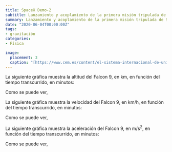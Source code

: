 ```yaml
---
title: SpaceX Demo-2
subtitle: Lanzamiento y acoplamiento de la primera misión tripulada de SpaceX
summary: Lanzamiento y acoplamiento de la primera misión tripulada de SpaceX.
date: "2020-06-04T00:00:00Z"
tags:
- gravitación
categories:
- Física

image:
  placement: 3
  caption: "[https://www.cem.es/content/el-sistema-internacional-de-unidades-si](https://www.cem.es/content/el-sistema-internacional-de-unidades-si)"
---
```


La siguiente gráfica muestra la altitud del Falcon 9, en km, en función del tiempo transcurrido, en minutos:

<canvas id="h-t"></canvas>

<script>
	d3.csv('h.csv')
	  .then(makeChart);

	function makeChart(hdata) {
		var t = hdata.map(function(d) {return d.t});
		var h = hdata.map(function(d) {return d.h});		
		var chart = new Chart('h-t', {
		  type: 'line',
		  data: {
		    labels: t,
		    datasets: [
		      {
		        data: h,
 			    backgroundColor: '#2a54a9',
 				borderColor: '#2a54a9',
 				fill: false,
// 				pointRadius: 10,
// 				pointHoverRadius: 15,
 				showLine: false // no line shown
		      }
		    ]
		  },
		  options: {
			  scales: {
				  xAxes: [{
					  gridLines: {
						  drawOnChartArea: false,
						  color: "#111111" 
		              },
					  afterFit: function(scale) {
						  scale.height = 80  //<-- set value as you wish 
					  },
					  scaleLabel: {
						  display: true,
						  labelString: 'Tiempo (min)',
						  fontSize: 18,
						  fontFamily: 'Cabin Sketch',
						  fontColor: '#111111'
					  },
					  ticks: {
						  fontSize: 16,
  						  fontFamily: 'EB Garamond',
						  fontColor: '#111111',
						  maxTicksLimit: 9,
						  padding: 10
					  }
				  }],
				  yAxes: [{
					  gridLines: {
						  drawOnChartArea: false,
						  color: "#111111"						  
		              },
					  scaleLabel: {
						  display: true,
						  labelString: 'Altitud (km)',
						  fontSize: 18,
  						  fontFamily: 'Cabin Sketch',
						  fontColor: '#111111'						  
					  },
					  ticks: {
						  fontSize: 16,
  						  fontFamily: 'EB Garamond',
						  fontColor: '#111111',
						  padding: 10,
						  maxTicksLimit: 6						  
					  }
				  }]
			  	
			  },
		      legend: {
		      	display: false		              
		      }
		   }
		});
	}		
</script>
	
Como se puede ver,

La siguiente gráfica muestra la velocidad del Falcon 9, en km/h, en función del tiempo transcurrido, en minutos:

<canvas id="v-t"></canvas>

<script>
	d3.csv('v.csv')
	  .then(makeChart);

	function makeChart(hdata) {
		var t = hdata.map(function(d) {return d.t});
		var v = hdata.map(function(d) {return d.v});		
		var chart = new Chart('v-t', {
		  type: 'line',
		  data: {
		    labels: t,
		    datasets: [
		      {
		        data: v,
 			    backgroundColor: '#2a54a9',
 				borderColor: '#2a54a9',
 				fill: false,
// 				pointRadius: 10,
// 				pointHoverRadius: 15,
 				showLine: false // no line shown
		      }
		    ]
		  },
		  options: {
			  scales: {
				  xAxes: [{
					  gridLines: {
						  drawOnChartArea: false,
						  color: "#111111" 
		              },
					  afterFit: function(scale) {
						  scale.height = 80  //<-- set value as you wish 
					  },
					  scaleLabel: {
						  display: true,
						  labelString: 'Tiempo (min)',
						  fontSize: 18,
						  fontFamily: 'Cabin Sketch',
						  fontColor: '#111111'
					  },
					  ticks: {
						  fontSize: 16,
  						  fontFamily: 'EB Garamond',
						  fontColor: '#111111',
						  maxTicksLimit: 9,
						  padding: 10
					  }
				  }],
				  yAxes: [{
					  gridLines: {
						  drawOnChartArea: false,
						  color: "#111111"						  
		              },
					  scaleLabel: {
						  display: true,
						  labelString: 'Velocidad (km/h)',
						  fontSize: 18,
  						  fontFamily: 'Cabin Sketch',
						  fontColor: '#111111'						  
					  },
					  ticks: {
						  fontSize: 16,
  						  fontFamily: 'EB Garamond',
						  fontColor: '#111111',
						  padding: 10,
						  maxTicksLimit: 6						  
					  }
				  }]
			  	
			  },
		      legend: {
		      	display: false		              
		      },
			  annotation: {
				  annotations: [
					  {
			              type: "line",
			              mode: "vertical",
			              scaleID: "x-axis-0",
			              value: "2.33333333333333",
			              borderColor: "#b50000",
			              label: {
							fontFamily: 'Cabin Sketch',							  
			                content: "MECO",
			                enabled: true,
			                position: "top"
			              }
			          },
					  {
			              type: "line",
			              mode: "vertical",
			              scaleID: "x-axis-0",
			              value: "8.66666666666667",
			              borderColor: "#b50000",
			              label: {
							fontFamily: 'Cabin Sketch',
			                content: "SECO",
			                enabled: true,
			                position: "top"
			              }
			          }					  
			      ]
			  }
		   }
		});
	}		
</script>
	
Como se puede ver,

La siguiente gráfica muestra la aceleración del Falcon 9, en m/s<sup>2</sup>, en función del tiempo transcurrido, en minutos:

<canvas id="a-t"></canvas>

<script>
	d3.csv('a.csv')
	  .then(makeChart);

	function makeChart(hdata) {
		var t = hdata.map(function(d) {return d.t});
		var a = hdata.map(function(d) {return d.a});
		var chart = new Chart('a-t', {
		  type: 'line',
		  data: {
		    labels: t,
		    datasets: [
		      {
		        data: a,
 			    backgroundColor: '#2a54a9',
 				borderColor: '#2a54a9',
 				fill: false,
// 				pointRadius: 10,
// 				pointHoverRadius: 15,
 				showLine: false // no line shown
		      }
		    ]
		  },
		  options: {
			  scales: {
				  xAxes: [{
					  gridLines: {
						  drawOnChartArea: false,
						  color: "#111111" 
		              },
					  afterFit: function(scale) {
						  scale.height = 80  //<-- set value as you wish 
					  },
					  scaleLabel: {
						  display: true,
						  labelString: 'Tiempo (min)',
						  fontSize: 18,
						  fontFamily: 'Cabin Sketch',
						  fontColor: '#111111'
					  },
					  ticks: {
						  fontSize: 16,
  						  fontFamily: 'EB Garamond',
						  fontColor: '#111111',
						  maxTicksLimit: 9,
						  padding: 10
					  }
				  }],
				  yAxes: [{
					  gridLines: {
						  drawOnChartArea: false,
						  color: "#111111"						  
		              },
					  scaleLabel: {
						  display: true,
						  labelString: 'Aceleración (m/s^2)',
						  fontSize: 18,
  						  fontFamily: 'Cabin Sketch',
						  fontColor: '#111111'						  
					  },
					  ticks: {
						  fontSize: 16,
  						  fontFamily: 'EB Garamond',
						  fontColor: '#111111',
						  padding: 10,
						  maxTicksLimit: 6						  
					  }
				  }]
			  	
			  },
		      legend: {
		      	display: false		              
		      },
			  annotation: {
				  annotations: [
					  {
			              type: "line",
			              mode: "vertical",
			              scaleID: "x-axis-0",
			              value: "2.33333333333333",
			              borderColor: "#b50000",
			              label: {
							fontFamily: 'Cabin Sketch',							  
			                content: "MECO",
			                enabled: true,
			                position: "top"
			              }
			          },
					  {
			              type: "line",
			              mode: "vertical",
			              scaleID: "x-axis-0",
			              value: "8.66666666666667",
			              borderColor: "#b50000",
			              label: {
							// Background color of label, default below
							backgroundColor: 'rgba(181,0,0,0.8)',

							// Font family of text, inherits from global
							fontFamily: "Cabin Sketch",

							// Font size of text, inherits from global
							fontSize: 18,

							// Font style of text, default below
							fontStyle: "bold",

							// Font color of text, default below
							fontColor: "#fffff8",
			                content: "SECO",
			                enabled: true,
			                position: "top"
			              }
			          }
			      ]
			  }			  
		   }
		});
	}		
</script>
	
Como se puede ver,

<canvas id="h-t-MRUV"></canvas>

<script>
	d3.csv('hMRUV.csv')
	  .then(makeChart);

	function makeChart(hdata) {
		var t = hdata.map(function(d) {return d.t});
		var h = hdata.map(function(d) {return d.h});
		var hMRUV = hdata.map(function(d) {return d.hMRUV});
		var chart = new Chart('h-t-MRUV', {
		  type: 'line',
		  data: {
		    labels: t,
		    datasets: [
		      {
		        data: h,
 			    label: '"Experimental"', 
 			    backgroundColor: '#2a54a9',
 				borderColor: '#2a54a9',
 				fill: false,
// 				pointRadius: 10,
// 				pointHoverRadius: 15,
 				showLine: false // no line shown
		      },
		      {
		        data: hMRUV,
 			    label: 'MRUV', 				  
 			    backgroundColor: '#b50000',
 				borderColor: '#b50000',
 				fill: false,
				pointRadius: 0,
// 				pointRadius: 10,
// 				pointHoverRadius: 15,
		      }
		    ]
		  },
		  options: {
			  scales: {
				  xAxes: [{
					  gridLines: {
						  drawOnChartArea: false,
						  color: "#111111" 
		              },
					  afterFit: function(scale) {
						  scale.height = 80  //<-- set value as you wish 
					  },
					  scaleLabel: {
						  display: true,
						  labelString: 'Tiempo (min)',
						  fontSize: 18,
						  fontFamily: 'Cabin Sketch',
						  fontColor: '#111111'
					  },
					  ticks: {
						  fontSize: 16,
  						  fontFamily: 'EB Garamond',
						  fontColor: '#111111',
						  maxTicksLimit: 9,
						  padding: 10
					  }
				  }],
				  yAxes: [{
					  gridLines: {
						  drawOnChartArea: false,
						  color: "#111111"						  
		              },
					  scaleLabel: {
						  display: true,
						  labelString: 'Altitud (km)',
						  fontSize: 18,
  						  fontFamily: 'Cabin Sketch',
						  fontColor: '#111111'						  
					  },
					  ticks: {
						  fontSize: 16,
  						  fontFamily: 'EB Garamond',
						  fontColor: '#111111',
						  padding: 10,
						  maxTicksLimit: 6						  
					  }
				  }]
			  	
			  },
		      legend: {
				  labels: {
					  fontSize: 18,
  					  fontFamily: 'Cabin Sketch',
					  fontColor: '#111111'
				  }				  
		      }			  			  
		   }
		});
	}		
</script>